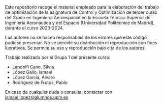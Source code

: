 Este repositorio recoge el material empleado para la elaboración del trabajo de optimización de la asignatura de Control y Optimización de tercer curso del Grado en Ingeniería Aeroespacial en la Escuela Técnica Superior de Ingeniería Aeronáutica y del Espacio (Universidad Politécnice de Madrid), durante el curso 2023-2024.

Los autores no se hacen responsables de los errores que este código pudiese presentar. 
No se permite su distribución ni reproducción con fines lucrativos. 
Se permite su uso y reproducción bajo cita de los autores.

Trabajo realizado por el Grupo 1 del presente curso:
- Landolfi Cano, Silvia
- López Gallo, Ismael
- López García, Álvaro
- Rodríguez de Frutos, Pablo

En caso de cualquier duda o consulta, contactar con ismael.lopez@alumnos.upm.es
